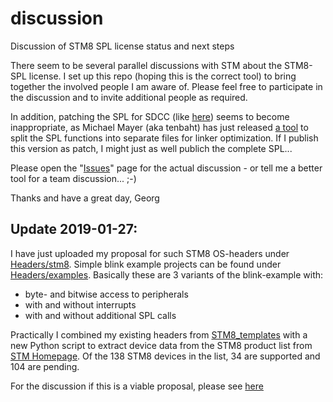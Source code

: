 # discussion
Discussion of STM8 SPL license status and next steps

There seem to be several parallel discussions with STM about the STM8-SPL license. I set up this repo (hoping this is the correct tool) to bring together the involved people I am aware of. Please feel free to participate in the discussion and to invite additional people as required.

In addition, patching the SPL for SDCC (like [here](https://github.com/gicking/STM8-SPL_SDCC_patch)) seems to become inappropriate, as Michael Mayer (aka tenbaht) has just released [a tool](https://github.com/tenbaht/spl-splitter) to split the SPL functions into separate files for linker optimization. If I publish this version as patch, I might just as well publich the complete SPL... 

Please open the "[Issues](https://github.com/STM8-SPL-license/discussion/issues)" page for the actual discussion - or tell me a better tool for a team discussion...  ;-)

Thanks and have a great day,
Georg


## Update 2019-01-27:

I have just uploaded my proposal for such STM8 OS-headers under [Headers/stm8](https://github.com/STM8-SPL-license/discussion/tree/master/Header/stm8). Simple blink example projects can be found under [Headers/examples](https://github.com/STM8-SPL-license/discussion/tree/master/Header/examples). Basically these are 3 variants of the blink-example with:
- byte- and bitwise access to peripherals
- with and without interrupts
- with and without additional SPL calls

Practically I combined my existing headers from [STM8_templates](https://github.com/gicking/STM8_templates) with a new Python script to extract device data from the STM8 product list from [STM Homepage](https://www.st.com/content/st_com/en/products/microcontrollers/stm8-8-bit-mcus.html). Of the 138 STM8 devices in the list, 34 are supported and 104 are pending. 

For the discussion if this is a viable proposal, please see [here](https://github.com/STM8-SPL-license/discussion/issues/1)